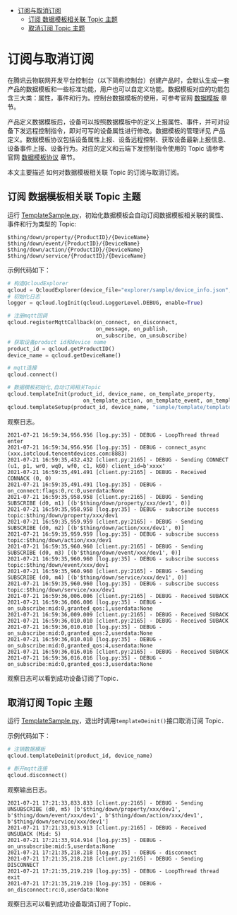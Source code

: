 * [订阅与取消订阅](#订阅与取消订阅)
  * [订阅 数据模板相关联 Topic 主题](#订阅-数据模板相关联-Topic-主题)
  * [取消订阅 Topic 主题](#取消订阅-Topic-主题)

# 订阅与取消订阅

在腾讯云物联网开发平台控制台（以下简称控制台）创建产品时，会默认生成一套产品的数据模板和一些标准功能，用户也可以自定义功能。数据模板对应的功能包含三大类：属性，事件和行为。控制台数据模板的使用，可参考官网 [数据模板](https://cloud.tencent.com/document/product/1081/44921) 章节。

产品定义数据模板后，设备可以按照数据模板中的定义上报属性、事件，并可对设备下发远程控制指令，即对可写的设备属性进行修改。数据模板的管理详见 产品定义。数据模板协议包括设备属性上报、设备远程控制、获取设备最新上报信息、设备事件上报、设备行为。对应的定义和云端下发控制指令使用的 Topic 请参考官网 [数据模板协议](https://cloud.tencent.com/document/product/1081/34916) 章节。

本文主要描述 如何对数据模板相关联 Topic 的订阅与取消订阅。

## 订阅 数据模板相关联 Topic 主题

运行 [TemplateSample.py](../../explorer/sample/template/example_template.py)，初始化数据模板会自动订阅数据模板相关联的属性、事件和行为类型的 Topic:
```
$thing/down/property/{ProductID}/{DeviceName}
$thing/down/event/{ProductID}/{DeviceName}
$thing/down/action/{ProductID}/{DeviceName}
$thing/down/service/{ProductID}/{DeviceName}
```

示例代码如下：
```python
# 构造QcloudExplorer
qcloud = QcloudExplorer(device_file="explorer/sample/device_info.json", tls=True)
# 初始化日志
logger = qcloud.logInit(qcloud.LoggerLevel.DEBUG, enable=True)

# 注册mqtt回调
qcloud.registerMqttCallback(on_connect, on_disconnect,
                            on_message, on_publish,
                            on_subscribe, on_unsubscribe)
# 获取设备product id和device name
product_id = qcloud.getProductID()
device_name = qcloud.getDeviceName()

# mqtt连接
qcloud.connect()

# 数据模板初始化,自动订阅相关Topic
qcloud.templateInit(product_id, device_name, on_template_property,
                        on_template_action, on_template_event, on_template_service)
qcloud.templateSetup(product_id, device_name, "sample/template/template_config.json")
```

观察日志。
```
2021-07-21 16:59:34,956.956 [log.py:35] - DEBUG - LoopThread thread enter
2021-07-21 16:59:34,956.956 [log.py:35] - DEBUG - connect_async (xxx.iotcloud.tencentdevices.com:8883)
2021-07-21 16:59:35,432.432 [client.py:2165] - DEBUG - Sending CONNECT (u1, p1, wr0, wq0, wf0, c1, k60) client_id=b'xxxx'
2021-07-21 16:59:35,491.491 [client.py:2165] - DEBUG - Received CONNACK (0, 0)
2021-07-21 16:59:35,491.491 [log.py:35] - DEBUG - on_connect:flags:0,rc:0,userdata:None
2021-07-21 16:59:35,958.958 [client.py:2165] - DEBUG - Sending SUBSCRIBE (d0, m1) [(b'$thing/down/property/xxx/dev1', 0)]
2021-07-21 16:59:35,958.958 [log.py:35] - DEBUG - subscribe success topic:$thing/down/property/xxx/dev1
2021-07-21 16:59:35,959.959 [client.py:2165] - DEBUG - Sending SUBSCRIBE (d0, m2) [(b'$thing/down/action/xxx/dev1', 0)]
2021-07-21 16:59:35,959.959 [log.py:35] - DEBUG - subscribe success topic:$thing/down/action/xxx/dev1
2021-07-21 16:59:35,960.960 [client.py:2165] - DEBUG - Sending SUBSCRIBE (d0, m3) [(b'$thing/down/event/xxx/dev1', 0)]
2021-07-21 16:59:35,960.960 [log.py:35] - DEBUG - subscribe success topic:$thing/down/event/xxx/dev1
2021-07-21 16:59:35,960.960 [client.py:2165] - DEBUG - Sending SUBSCRIBE (d0, m4) [(b'$thing/down/service/xxx/dev1', 0)]
2021-07-21 16:59:35,960.960 [log.py:35] - DEBUG - subscribe success topic:$thing/down/service/xxx/dev1
2021-07-21 16:59:36,006.006 [client.py:2165] - DEBUG - Received SUBACK
2021-07-21 16:59:36,006.006 [log.py:35] - DEBUG - on_subscribe:mid:0,granted_qos:1,userdata:None
2021-07-21 16:59:36,009.009 [client.py:2165] - DEBUG - Received SUBACK
2021-07-21 16:59:36,010.010 [client.py:2165] - DEBUG - Received SUBACK
2021-07-21 16:59:36,010.010 [log.py:35] - DEBUG - on_subscribe:mid:0,granted_qos:2,userdata:None
2021-07-21 16:59:36,010.010 [log.py:35] - DEBUG - on_subscribe:mid:0,granted_qos:4,userdata:None
2021-07-21 16:59:36,016.016 [client.py:2165] - DEBUG - Received SUBACK
2021-07-21 16:59:36,016.016 [log.py:35] - DEBUG - on_subscribe:mid:0,granted_qos:3,userdata:None
```
观察日志可以看到成功设备订阅了Topic．

## 取消订阅 Topic 主题

运行 [TemplateSample.py](../../explorer/sample/template/example_template.py)，退出时调用`templateDeinit()`接口取消订阅 Topic．

示例代码如下：
```python
# 注销数据模板
qcloud.templateDeinit(product_id, device_name)

# 断开mqtt连接
qcloud.disconnect()
```

观察输出日志。
```
2021-07-21 17:21:33,833.833 [client.py:2165] - DEBUG - Sending UNSUBSCRIBE (d0, m5) [b'$thing/down/property/xxx/dev1', b'$thing/down/event/xxx/dev1', b'$thing/down/action/xxx/dev1', b'$thing/down/service/xxx/dev1']
2021-07-21 17:21:33,913.913 [client.py:2165] - DEBUG - Received UNSUBACK (Mid: 5)
2021-07-21 17:21:33,914.914 [log.py:35] - DEBUG - on_unsubscribe:mid:5,userdata:None
2021-07-21 17:21:35,218.218 [log.py:35] - DEBUG - disconnect
2021-07-21 17:21:35,218.218 [client.py:2165] - DEBUG - Sending DISCONNECT
2021-07-21 17:21:35,219.219 [log.py:35] - DEBUG - LoopThread thread exit
2021-07-21 17:21:35,219.219 [log.py:35] - DEBUG - on_disconnect:rc:0,userdata:None
```
观察日志可以看到成功设备取消订阅了Topic．
